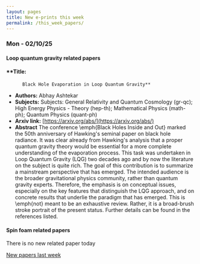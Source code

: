 ```yaml
---
layout: pages
title: New e-prints this week
permalink: /this_week_papers/
---
```




### Mon - 02/10/25

#### Loop quantum gravity related papers

#### **Title:
          Black Hole Evaporation in Loop Quantum Gravity**
 - **Authors:** Abhay Ashtekar
 - **Subjects:** Subjects:
General Relativity and Quantum Cosmology (gr-qc); High Energy Physics - Theory (hep-th); Mathematical Physics (math-ph); Quantum Physics (quant-ph)
 - **Arxiv link:** [https://arxiv.org/abs/](https://arxiv.org/abs/)
 - **Abstract**
 The conference \emph{Black Holes Inside and Out} marked the 50th anniversary of Hawking's seminal paper on black hole radiance. It was clear already from Hawking's analysis that a proper quantum gravity theory would be essential for a more complete understanding of the evaporation process. This task was undertaken in Loop Quantum Gravity (LQG) two decades ago and by now the literature on the subject is quite rich. The goal of this contribution is to summarize a mainstream perspective that has emerged. The intended audience is the broader gravitational physics community, rather than quantum gravity experts. Therefore, the emphasis is on conceptual issues, especially on the key features that distinguish the LQG approach, and on concrete results that underlie the paradigm that has emerged. This is \emph{not} meant to be an exhaustive review. Rather, it is a broad-brush stroke portrait of the present status. Further details can be found in the references listed. 

#### Spin foam related papers

There is no new related paper today 




[New papers last week]({{site.url}}/archived/weekly/pre-prints/2025/02/10/archived_weekly_papers.html)